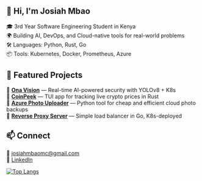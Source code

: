 ## 👋 Hi, I'm Josiah Mbao

🎓 3rd Year Software Engineering Student in Kenya  
🌍 Building AI, DevOps, and Cloud-native tools for real-world problems  
🛠️ Languages: Python, Rust, Go  
📦 Tools: Kubernetes, Docker, Prometheus, Azure

## 🚀 Featured Projects

🔹 **[Ona Vision](https://github.com/josiah-mbao/Ona-Vision)** — Real-time AI-powered security with YOLOv8 + K8s  
🔹 **[CoinPeek](https://github.com/josiah-mbao/coinpeek)** — TUI app for tracking live crypto prices in Rust  
🔹 **[Azure Photo Uploader](https://github.com/josiah-mbao/azure-photo-uploader)** — Python tool for cheap and efficient cloud photo backups  
🔹 **[Reverse Proxy Server](https://github.com/josiah-mbao/reverse-proxy-server)** — Simple load balancer in Go, K8s-deployed

## 📫 Connect
📧 josiahmbaomc@gmail.com  
🔗 [LinkedIn](https://www.linkedin.com/in/josiah-mbao)


[![Top Langs](https://github-readme-stats.vercel.app/api/top-langs/?username=josiah-mbao&layout=compact)](https://github.com/anuraghazra/github-readme-stats&langs_count=8)
